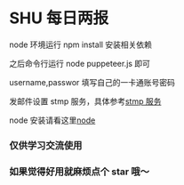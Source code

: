 # SHU 每日两报

node 环境运行 npm install 安装相关依赖

之后命令行运行 node puppeteer.js 即可

username,passwor 填写自己的一卡通账号密码

发邮件设置 stmp 服务，具体参考[stmp 服务](https://jingyan.baidu.com/article/6079ad0eb14aaa28fe86db5a.html)

node 安装请看这里[node](http://nodejs.cn/)

### 仅供学习交流使用

### 如果觉得好用就麻烦点个 star 哦～
